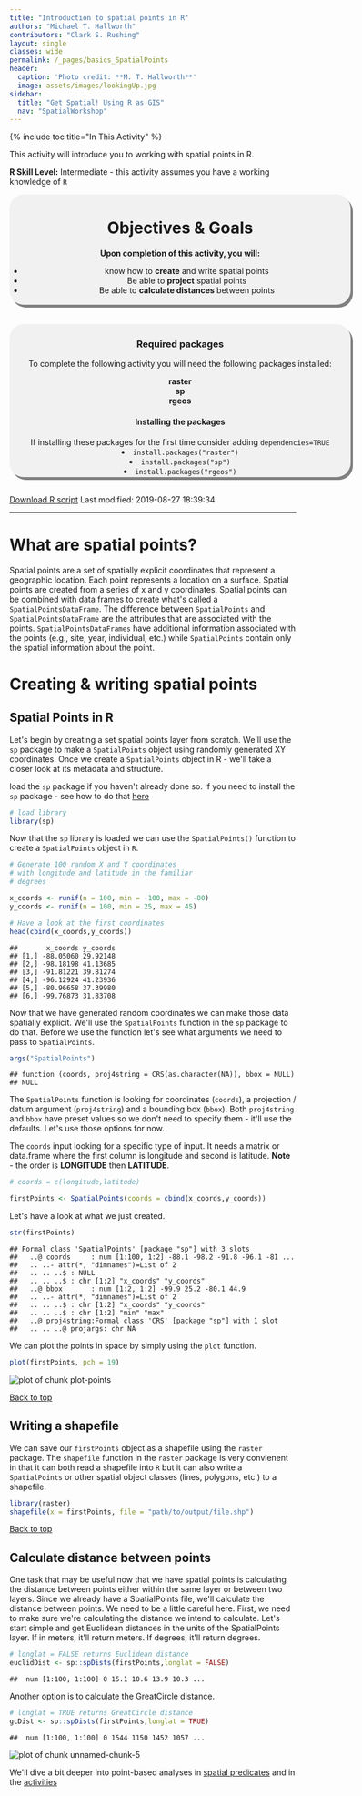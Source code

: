 ```yaml
---
title: "Introduction to spatial points in R"
authors: "Michael T. Hallworth"
contributors: "Clark S. Rushing"
layout: single
classes: wide
permalink: /_pages/basics_SpatialPoints
header:
  caption: 'Photo credit: **M. T. Hallworth**'
  image: assets/images/lookingUp.jpg
sidebar:
  title: "Get Spatial! Using R as GIS"
  nav: "SpatialWorkshop"
---
```

<a name="TOP"></a>
{% include toc title="In This Activity" %}


This activity will introduce you to working with spatial points in R.

**R Skill Level:** Intermediate - this activity assumes you have a working knowledge of `R`     

<div style="background-color:rgba(0, 0, 0, 0.0470588); border-radius: 25px; text-align:center; vertical-align: middle; padding:3px 0; width: 600px; margin: auto; box-shadow: 4px 5px gray;">

<h1>Objectives & Goals</h1>      
<b>Upon completion of this activity, you will:</b>
<ul>
<li>know how to <strong>create</strong> and write spatial points</li>   
<li>Be able to <strong>project</strong> spatial points</li>             
<li>Be able to <strong>calculate distances</strong> between points</li>             
</ul>
</div>

<br>
<br>
<a name="install.packages"></a>
<div style="background-color:rgba(0, 1, 1, 0.0470588); border-radius: 25px; text-align:center; vertical-align: middle; padding:2px 0; width: 600px; margin: auto; box-shadow: 4px 5px gray;">
<h3> Required packages</h3> 
To complete the following activity you will need the following packages installed:

<strong>raster</strong>               
<strong>sp</strong>     
<strong>rgeos</strong>        

<h4>Installing the packages</h4>     
If installing these packages for the first time consider adding <code>dependencies=TRUE</code><br>   
<li><code>install.packages("raster")</code></li>        
<li><code>install.packages("sp")</code></li>      
<li><code>install.packages("rgeos")</code></li>
</div>
        
<br>

<a href="https://raw.githubusercontent.com/mhallwor/mhallwor.github.io/develop/Rscripts/basics_SpatialPoints.R" target="_blank" class="btn btn--info">Download R script</a> Last modified: 2019-08-27 18:39:34

<hr>

# What are spatial points?    
Spatial points are a set of spatially explicit coordinates that represent a geographic location. Each point represents a location on a surface. Spatial points are created from a series of x and y coordinates. Spatial points can be combined with data frames to create what's called a `SpatialPointsDataFrame`. The difference between `SpatialPoints` and `SpatialPointsDataFrame` are the attributes that are associated with the points. `SpatialPointsDataFrames` have additional information associated with the points (e.g., site, year, individual, etc.) while `SpatialPoints` contain only the spatial information about the point. 

# Creating & writing spatial points   
## Spatial Points in R
Let's begin by creating a set spatial points layer from scratch. We'll use the `sp` package to make a `SpatialPoints` object using randomly generated XY coordinates. Once we create a `SpatialPoints` object in R - we'll take a closer look at its metadata and structure.

load the `sp` package if you haven't already done so. If you need to install the `sp` package - see how to do that [here](#install.packages)

```r
# load library
library(sp)
```

Now that the `sp` library is loaded we can use the `SpatialPoints()` function to create a `SpatialPoints` object in `R`. 

```r
# Generate 100 random X and Y coordinates 
# with longitude and latitude in the familiar
# degrees

x_coords <- runif(n = 100, min = -100, max = -80)
y_coords <- runif(n = 100, min = 25, max = 45)

# Have a look at the first coordinates
head(cbind(x_coords,y_coords))
```

```
##       x_coords y_coords
## [1,] -88.05060 29.92148
## [2,] -98.18198 41.13685
## [3,] -91.81221 39.81274
## [4,] -96.12924 41.23936
## [5,] -80.96658 37.39980
## [6,] -99.76873 31.83708
```

Now that we have generated random coordinates we can make those data spatially explicit. We'll use the `SpatialPoints` function in the `sp` package to do that. Before we use the function let's see what arguments we need to pass to `SpatialPoints`.


```r
args("SpatialPoints")
```

```
## function (coords, proj4string = CRS(as.character(NA)), bbox = NULL) 
## NULL
```

The `SpatialPoints` function is looking for coordinates (`coords`), a projection / datum argument (`proj4string`) and a bounding box (`bbox`). Both `proj4string` and `bbox` have preset values so we don't need to specify them - it'll use the defaults. Let's use those options for now. 

The `coords` input looking for a specific type of input. It needs a matrix or data.frame where the first column is longitude and second is latitude. **Note** - the order is <strong>LONGITUDE</strong> then <strong>LATITUDE</strong>.


```r
# coords = c(longitude,latitude)

firstPoints <- SpatialPoints(coords = cbind(x_coords,y_coords))
```

Let's have a look at what we just created. 

```r
str(firstPoints)
```

```
## Formal class 'SpatialPoints' [package "sp"] with 3 slots
##   ..@ coords     : num [1:100, 1:2] -88.1 -98.2 -91.8 -96.1 -81 ...
##   .. ..- attr(*, "dimnames")=List of 2
##   .. .. ..$ : NULL
##   .. .. ..$ : chr [1:2] "x_coords" "y_coords"
##   ..@ bbox       : num [1:2, 1:2] -99.9 25.2 -80.1 44.9
##   .. ..- attr(*, "dimnames")=List of 2
##   .. .. ..$ : chr [1:2] "x_coords" "y_coords"
##   .. .. ..$ : chr [1:2] "min" "max"
##   ..@ proj4string:Formal class 'CRS' [package "sp"] with 1 slot
##   .. .. ..@ projargs: chr NA
```

We can plot the points in space by simply using the `plot` function. 

```r
plot(firstPoints, pch = 19)
```

![plot of chunk plot-points](/figure/pages/basics_SpatialPoints/plot-points-1.png)

<a href="#TOP">Back to top</a>

## Writing a shapefile
We can save our `firstPoints` object as a shapefile using the `raster` package. The `shapefile` function in the `raster` package is very convienent in that it can both read a shapefile into `R` but it can also write a `SpatialPoints` or other spatial object classes (lines, polygons, etc.) to a shapefile. 

```r
library(raster)
shapefile(x = firstPoints, file = "path/to/output/file.shp")
```

<a href="#TOP">Back to top</a>

## Calculate distance between points

One task that may be useful now that we have spatial points is calculating the distance between points either within the same layer or between two layers. Since we already have a SpatialPoints file, we'll calculate the distance between points. We need to be a little careful here. First, we need to make sure we're calculating the distance we intend to calculate. Let's start simple and get Euclidean distances in the units of the SpatialPoints layer. If in meters, it'll return meters. If degrees, it'll return degrees. 

```r
# longlat = FALSE returns Euclidean distance
euclidDist <- sp::spDists(firstPoints,longlat = FALSE)
```

```
##  num [1:100, 1:100] 0 15.1 10.6 13.9 10.3 ...
```

Another option is to calculate the GreatCircle distance. 

```r
# longlat = TRUE returns GreatCircle distance
gcDist <- sp::spDists(firstPoints,longlat = TRUE)
```


```
##  num [1:100, 1:100] 0 1544 1150 1452 1057 ...
```

![plot of chunk unnamed-chunk-5](/figure/pages/basics_SpatialPoints/unnamed-chunk-5-1.png)

We'll dive a bit deeper into point-based analyses in <a href="{{ site.baseurl }}/_pages/spatial_predicates" target="_blank">spatial predicates</a> and in the <a href="{{ site.baseurl }}/_pages/activites_GenerateTerritories" target="_blank">activities</a>

